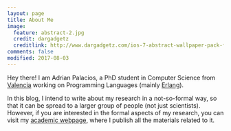 ```yaml
---
layout: page
title: About Me
image:
  feature: abstract-2.jpg
  credit: dargadgetz
  creditlink: http://www.dargadgetz.com/ios-7-abstract-wallpaper-pack-for-iphone-5-and-ipod-touch-retina/
comments: false
modified: 2017-08-03
---
```


Hey there! I am Adrian Palacios, a PhD student in Computer Science from [Valencia](https://en.wikipedia.org/wiki/Valencia) working on Programming Languages (mainly [Erlang](https://www.erlang.org/)).

In this blog, I intend to write about my research in a not-so-formal way, so that it can be spread to a larger group of people (not just scientists). However, if you are interested in the formal aspects of my research, you can visit my [academic webpage](users.dsic.upv.es/~apalacios/), where I publish all the materials related to it.
